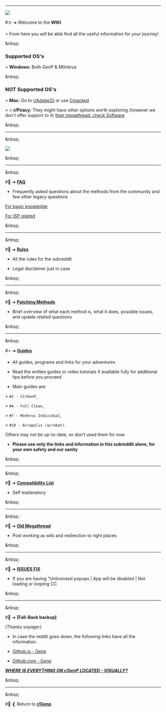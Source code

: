 [1]: https://www.reddit.com/r/GenP/wiki/rules/
[2]: https://www.reddit.com/r/GenP/wiki/patchmethods
[3]: https://www.reddit.com/r/GenP/wiki/redditgenpguides
[4]: https://www.reddit.com/r/GenP/comments/yao439/update_compatibility_list_2023_creative_suite/
[5]: https://www.reddit.com/r/GenP/wiki/faq

[6]: https://www.reddit.com/r/GenP/comments/qpcnob/friendly_reminder_to_new_folks
[7]: https://www.reddit.com/r/GenP/comments/ue47y6/possible_solution_to_unlicensed_app_popup_no/
[8]: https://uranium2147.github.io/genp/
[9]: https://github.com/Uranium2147/genp/


---

![](%%GenPBanner%%)

#☠️ ➜ Welcome to the **WIKI**

&gt; From here you will be able find all the useful information for your journey!

&amp;nbsp;

### **Supported OS's**

&gt; **Windows:** Both GenP &amp; M0nkrus

&amp;nbsp;

### **NOT Supported OS's**

&gt; **Mac:** Go to [r/AdobeZii](https://www.reddit.com/r/AdobeZii) or use [Cmacked](https://cmacked.com/)

&gt; &gt; **r/Piracy:** They might have other options worth exploring (however we don't offer support to it) [their megathread, check Software](https://www.reddit.com/r/Piracy/wiki/megathread/)

&amp;nbsp;

---

&amp;nbsp;

![](%%For-illiterates%%)

&amp;nbsp;

---

&amp;nbsp;

#📝 ➜ **[FAQ][5]**

- Frequently asked questions about the methods from the community and few other legacy questions

[For basic knowledge](https://www.reddit.com/r/Piracy/wiki/faq/)

[For ISP related](https://www.reddit.com/r/Piracy/wiki/faq/isp_complaints/)

&amp;nbsp;

---

&amp;nbsp;

#📝 ➜ **[Rules][1]**

- All the rules for the subreddit

- Legal disclaimer just in case

&amp;nbsp;

---

&amp;nbsp;

#📖 ➜ **[Patching Methods][2]**

- Brief overview of what each method is, what it does, possible issues, and update related questions

&amp;nbsp;

---

&amp;nbsp;

#⭐ ➜ **[Guides][3]**

- All guides, programs and links for your adventures

- Read the written guides or video tutorials if available fully for additional tips before you proceed

- Main guides are:

&gt; `#2 - CC+GenP`,

&gt; `#4 - Full Clean`,

&gt; `#7 - Monkrus Individual`,

&gt; `#10 - Acropolis (acrobat)`.

Others may not be up-to-date, so don't used them for now

- **Please use only the links and information in this subreddit alone, for your own safety and our sanity**

&amp;nbsp;

---

&amp;nbsp;

#📝 ➜ **[Compatibility List][4]**

- Self explanatory

&amp;nbsp;

---

&amp;nbsp;

#📝 ➜ **[Old Megathread][6]**

- Post working as wiki and redirection to right places

&amp;nbsp;

---

&amp;nbsp;

#📝 ➜ **[ISSUES FIX][7]**

- If you are having "Unlicensed popups | App will be disabled | Not loading or looping CC

&amp;nbsp;

---

&amp;nbsp;

#🦺 ➜ **[Fall-Back backup]**

*(Thanks voyager)*

- In case the reddit goes down, the following links have all the information.

* [Github.io - Genp][8]

* [Github.com - Genp][9]

[***WHERE IS EVERYTHING ON r/GenP LOCATED - VISUALLY?***](https://imgur.com/a/OMVqu70)

&amp;nbsp;

---

&amp;nbsp;

#🛟 ❮ Return to **[r/Genp](https://www.reddit.com/r/GenP/)**